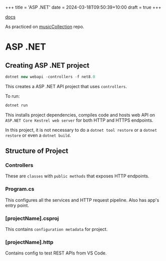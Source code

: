 +++
title = 'ASP .NET'
date = 2024-03-18T09:50:39+10:00
draft = true
+++

[docs](https://learn.microsoft.com/en-gb/training/modules/build-web-api-aspnet-core/3-exercise-create-web-api)

As practiced on [musicCollection](https://github.com/Recelis/musicCollection) repo.

# ASP .NET

## Creating ASP .NET project

```C#
dotnet new webapi -controllers -f net8.0
```

This creates a ASP .NET API project that uses `controllers`.

To run:
```C#
dotnet run
```

This installs project dependencies, compiles code and hosts web API on `ASP.NET Core Kestrel web server` for both HTTP and HTTPS endpoints.

In this project, it is not necessary to do a `dotnet tool restore` or a `dotnet restore` or even a `dotnet build`.

## Structure of Project

### Controllers
These are `classes` with `public methods` that exposes HTTP endpoints.

### Program.cs
This configures all the services and HTTP request pipeline. Also has app's entry point.

### [projectName].csproj
This contains `configuration metadata` for project.

### [projectName].http
Contains config to test REST APIs from VS Code.